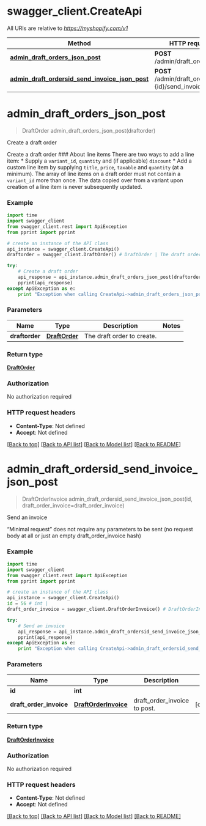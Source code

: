 # swagger_client.CreateApi

All URIs are relative to *https://myshopify.com/v1*

Method | HTTP request | Description
------------- | ------------- | -------------
[**admin_draft_orders_json_post**](CreateApi.md#admin_draft_orders_json_post) | **POST** /admin/draft_orders.json | Create a draft order
[**admin_draft_ordersid_send_invoice_json_post**](CreateApi.md#admin_draft_ordersid_send_invoice_json_post) | **POST** /admin/draft_orders/#{id}/send_invoice.json | Send an invoice


# **admin_draft_orders_json_post**
> DraftOrder admin_draft_orders_json_post(draftorder)

Create a draft order

Create a draft order   ### About line items   There are two ways to add a line item:    * Supply a `variant_id`, `quantity` and (if applicable) `discount`   * Add a custom line item by supplying `title`, `price`, `taxable` and `quantity` (at a minimum). The array of line items on a draft order must not contain a `variant_id` more than once. The data copied over from a variant upon creation of a line item is never subsequently updated.    

### Example 
```python
import time
import swagger_client
from swagger_client.rest import ApiException
from pprint import pprint

# create an instance of the API class
api_instance = swagger_client.CreateApi()
draftorder = swagger_client.DraftOrder() # DraftOrder | The draft order to create.

try: 
    # Create a draft order
    api_response = api_instance.admin_draft_orders_json_post(draftorder)
    pprint(api_response)
except ApiException as e:
    print "Exception when calling CreateApi->admin_draft_orders_json_post: %s\n" % e
```

### Parameters

Name | Type | Description  | Notes
------------- | ------------- | ------------- | -------------
 **draftorder** | [**DraftOrder**](DraftOrder.md)| The draft order to create. | 

### Return type

[**DraftOrder**](DraftOrder.md)

### Authorization

No authorization required

### HTTP request headers

 - **Content-Type**: Not defined
 - **Accept**: Not defined

[[Back to top]](#) [[Back to API list]](../README.md#documentation-for-api-endpoints) [[Back to Model list]](../README.md#documentation-for-models) [[Back to README]](../README.md)

# **admin_draft_ordersid_send_invoice_json_post**
> DraftOrderInvoice admin_draft_ordersid_send_invoice_json_post(id, draft_order_invoice=draft_order_invoice)

Send an invoice

“Minimal request” does not require any parameters to be sent (no request body at all or just an empty draft_order_invoice hash)

### Example 
```python
import time
import swagger_client
from swagger_client.rest import ApiException
from pprint import pprint

# create an instance of the API class
api_instance = swagger_client.CreateApi()
id = 56 # int | 
draft_order_invoice = swagger_client.DraftOrderInvoice() # DraftOrderInvoice | draft_order_invoice to post. (optional)

try: 
    # Send an invoice
    api_response = api_instance.admin_draft_ordersid_send_invoice_json_post(id, draft_order_invoice=draft_order_invoice)
    pprint(api_response)
except ApiException as e:
    print "Exception when calling CreateApi->admin_draft_ordersid_send_invoice_json_post: %s\n" % e
```

### Parameters

Name | Type | Description  | Notes
------------- | ------------- | ------------- | -------------
 **id** | **int**|  | 
 **draft_order_invoice** | [**DraftOrderInvoice**](DraftOrderInvoice.md)| draft_order_invoice to post. | [optional] 

### Return type

[**DraftOrderInvoice**](DraftOrderInvoice.md)

### Authorization

No authorization required

### HTTP request headers

 - **Content-Type**: Not defined
 - **Accept**: Not defined

[[Back to top]](#) [[Back to API list]](../README.md#documentation-for-api-endpoints) [[Back to Model list]](../README.md#documentation-for-models) [[Back to README]](../README.md)

